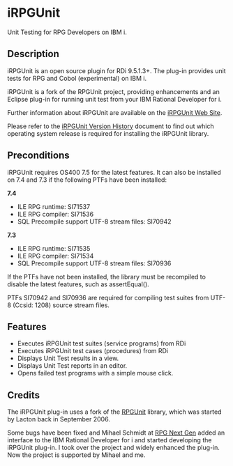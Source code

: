 # iRPGUnit

Unit Testing for RPG Developers on IBM i.

## Description

iRPGUnit is an open source plugin for RDi 9.5.1.3+. The plug-in provides unit tests for RPG and Cobol (experimental) on IBM i.

iRPGUnit is a fork of the RPGUnit project, providing enhancements and an Eclipse plug-in for running unit test from your IBM Rational Developer for i.

Further information about iRPGUnit are available on the [iRPGUnit Web Site](https://tools-400.github.io/irpgunit/).

Please refer to the [iRPGUnit Version History](<https://tools-400.github.io/irpgunit/files/iRPGUnit for RDi 9.5.1.3+.pdf>) document to find out which operating system release is required for installing the iRPGUnit library.

## Preconditions

iRPGUnit requires OS400 7.5 for the latest features. It can also be installed on 7.4 and 7.3 if the following PTFs have been installed:

**7.4**

* ILE RPG runtime: SI71537
* ILE RPG compiler: SI71536
* SQL Precompile support UTF-8 stream files: SI70942

**7.3**

* ILE RPG runtime: SI71535
* ILE RPG compiler: SI71534
* SQL Precompile support UTF-8 stream files: SI70936

If the PTFs have not been installed, the library must be recompiled to disable the latest features, such as assertEqual().

PTFs SI70942 and SI70936 are required for compiling test suites from UTF-8 (Ccsid: 1208) source stream files.

## Features

* Executes iRPGUnit test suites (service programs) from RDi
* Executes iRPGUnit test cases (procedures) from RDi
* Displays Unit Test results in a view.
* Displays Unit Test reports in an editor.
* Opens failed test programs with a simple mouse click.

## Credits

The iRPGUnit plug-in uses a fork of the [RPGUnit](https://sourceforge.net/projects/rpgunit/) library, which was started by Lacton back in September 2006.

Some bugs have been fixed and Mihael Schmidt at [RPG Next Gen](http://www.rpgnextgen.com/http://www.rpgnextgen.com/) added an interface to the IBM Rational Developer for i and started developing the iRPGUnit plug-in. I took over the project and widely enhanced the plug-in. Now the project is supported by Mihael and me.
